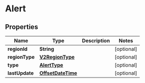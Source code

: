 # Alert

## Properties
Name | Type | Description | Notes
------------ | ------------- | ------------- | -------------
**regionId** | **String** |  |  [optional]
**regionType** | [**V2RegionType**](V2RegionType.md) |  |  [optional]
**type** | [**AlertType**](AlertType.md) |  |  [optional]
**lastUpdate** | [**OffsetDateTime**](OffsetDateTime.md) |  |  [optional]
